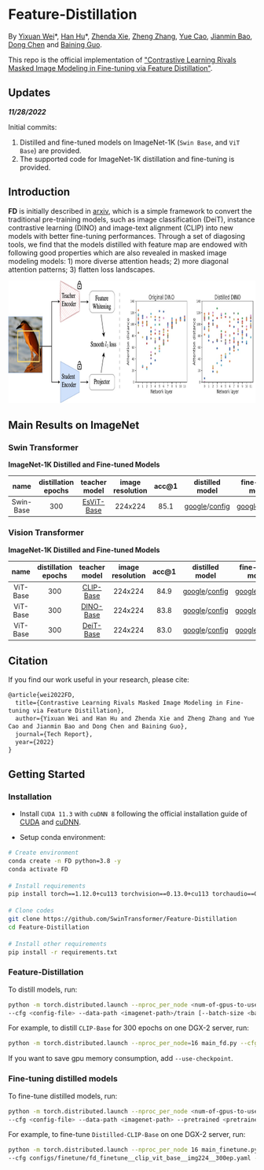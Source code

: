 # Feature-Distillation

By [Yixuan Wei](https://scholar.google.com/citations?user=xwudKb4AAAAJ&hl=en)\*, [Han Hu](https://ancientmooner.github.io/)\*, [Zhenda Xie](https://zdaxie.github.io), [Zheng Zhang](https://stupidzz.github.io/), [Yue Cao](http://yue-cao.me), [Jianmin Bao](https://jianminbao.github.io/), [Dong Chen](http://www.dongchen.pro) and [Baining Guo](https://scholar.google.com/citations?user=h4kYmRYAAAAJ&hl=en&oi=ao).

This repo is the official implementation of ["Contrastive Learning Rivals Masked Image Modeling in Fine-tuning via Feature Distillation"](https://arxiv.org/abs/2205.14141).

## Updates
***11/28/2022***

Initial commits:

1. Distilled and fine-tuned models on ImageNet-1K (`Swin Base`, and `ViT Base`) are provided.
2. The supported code for ImageNet-1K distillation and fine-tuning is provided.

## Introduction

**FD** is initially described in [arxiv](https://arxiv.org/abs/2205.14141), which is a simple framework to convert the traditional pre-training models, such as image classification (DeiT), instance contrastive learning (DINO) and image-text alignment (CLIP) into new models with better fine-tuning performances. Through a set of diagosing tools, we find that the models distilled with feature map are endowed with following good properties which are also revealed in masked image modeling models: 1) more diverse attention heads; 2) more diagonal attention patterns; 3) flatten loss landscapes. 

<div align="center">
    <img src="figures/teaser.jpg" height="250px" />
</div>

## Main Results on ImageNet

### Swin Transformer

**ImageNet-1K Distilled and Fine-tuned Models**

| name | distillation epochs | teacher model | image resolution | acc@1 | distilled model | fine-tuned model |
| :---: | :---: | :---: | :---: | :---: | :---: | :---: |
| Swin-Base | 300 | [EsViT-Base](https://github.com/microsoft/esvit) | 224x224 | 85.1 | [google](https://drive.google.com/file/d/11_GQUHgcrUO8PMzl73eJmLSa7f3c5dZY/view?usp=sharing)/[config](configs/pretrain/fd_pretrain__esvit_swin_base__img224__300ep.yaml) | [google](https://drive.google.com/file/d/1criliGcjpEJxqlsYRGBERBAMYrFYFW--/view?usp=sharing)/[config](configs/finetune/fd_finetune__esvit_swin_base__img224__300ep.yaml) |

### Vision Transformer

**ImageNet-1K Distilled and Fine-tuned Models**

| name | distillation epochs | teacher model | image resolution | acc@1 | distilled model | fine-tuned model |
| :---: | :---: | :---: | :---: | :---: | :---: | :---: |
| ViT-Base | 300 | [CLIP-Base](https://github.com/openai/CLIP) | 224x224 | 84.9 | [google](https://drive.google.com/file/d/1XFOZ6rJkv5X08Bu5d04_Xy3iJOj6SLc7/view?usp=sharing)/[config](configs/pretrain/fd_pretrain__clip_vit_base__img224__300ep.yaml) | [google](https://drive.google.com/file/d/1mP_JESmcdFeIkpB4aYyFzALtkydy_9qN/view?usp=sharing)/[config](configs/finetune/fd_finetune__clip_vit_base__img224__300ep.yaml) |
| ViT-Base | 300 | [DINO-Base](https://github.com/facebookresearch/dino) | 224x224 | 83.8 | [google](https://drive.google.com/file/d/1fwBINMxpv5zFOI7Ye6l9msI8GzocpA3z/view?usp=sharing)/[config](configs/pretrain/fd_pretrain__dino_vit_base__img224__300ep.yaml) | [google](https://drive.google.com/file/d/1Mn_GgepfZXOe7W0UqEQMFo5MjJpMwM_i/view?usp=sharing)/[config](configs/finetune/fd_finetune__dino_vit_base__img224__300ep.yaml) |
| ViT-Base | 300 | [DeiT-Base](https://github.com/facebookresearch/deit) | 224x224 | 83.0 | [google](https://drive.google.com/file/d/1yPezioDc4O6hdfD6VSAIU9DvJiXG4ZSJ/view?usp=sharing)/[config](configs/pretrain/fd_pretrain__deit_vit_base__img224__300ep.yaml) | [google](https://drive.google.com/file/d/1pb0KUlVcCaEGT-xnx6ookrqcC-88Ori5/view?usp=sharing)/[config](configs/finetune/fd_finetune__deit_vit_base__img224__300ep.yaml) |

## Citation

If you find our work useful in your research, please cite:

```
@article{wei2022FD,
  title={Contrastive Learning Rivals Masked Image Modeling in Fine-tuning via Feature Distillation},
  author={Yixuan Wei and Han Hu and Zhenda Xie and Zheng Zhang and Yue Cao and Jianmin Bao and Dong Chen and Baining Guo},
  journal={Tech Report},
  year={2022}
}
```

## Getting Started

### Installation

- Install `CUDA 11.3` with `cuDNN 8` following the official installation guide of [CUDA](https://docs.nvidia.com/cuda/cuda-installation-guide-linux/index.html) and [cuDNN](https://developer.nvidia.com/rdp/cudnn-archive).

- Setup conda environment:
```bash
# Create environment
conda create -n FD python=3.8 -y
conda activate FD

# Install requirements
pip install torch==1.12.0+cu113 torchvision==0.13.0+cu113 torchaudio==0.12.0 --extra-index-url https://download.pytorch.org/whl/cu113

# Clone codes
git clone https://github.com/SwinTransformer/Feature-Distillation
cd Feature-Distillation

# Install other requirements
pip install -r requirements.txt
```

### Feature-Distillation
To distill models, run:
```bash
python -m torch.distributed.launch --nproc_per_node <num-of-gpus-to-use> main_fd.py \ 
--cfg <config-file> --data-path <imagenet-path>/train [--batch-size <batch-size-per-gpu> --output <output-directory> --tag <job-tag>]
```

For example, to distill `CLIP-Base` for 300 epochs on one DGX-2 server, run:
```bash
python -m torch.distributed.launch --nproc_per_node=16 main_fd.py --cfg configs/pretrain/fd_pretrain__clip_vit_base__img224__300ep.yaml --batch-size 128 --data-path <imagenet-path>/train [--output <output-directory> --tag <job-tag>]
```

If you want to save gpu memory consumption, add `--use-checkpoint`.

### Fine-tuning distilled models
To fine-tune distilled models, run:
```bash
python -m torch.distributed.launch --nproc_per_node <num-of-gpus-to-use> main_finetune.py \ 
--cfg <config-file> --data-path <imagenet-path> --pretrained <pretrained-ckpt> [--batch-size <batch-size-per-gpu> --output <output-directory> --tag <job-tag>]
```

For example, to fine-tune `Distilled-CLIP-Base` on one DGX-2 server, run:
```bash
python -m torch.distributed.launch --nproc_per_node 16 main_finetune.py \ 
--cfg configs/finetune/fd_finetune__clip_vit_base__img224__300ep.yaml --batch-size 128 --data-path <imagenet-path> --pretrained <pretrained-ckpt> [--output <output-directory> --tag <job-tag>]
```